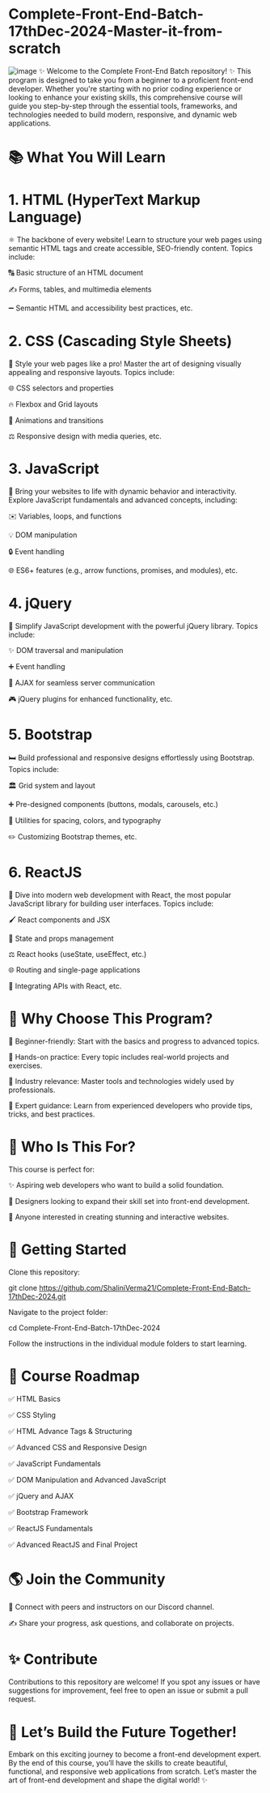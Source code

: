 # Complete-Front-End-Batch-17thDec-2024-Master-it-from-scratch
![image](https://github.com/user-attachments/assets/323d833b-d690-4914-9ab0-cb8b15826316)
✨ Welcome to the Complete Front-End Batch repository! ✨ This program is designed to take you from a beginner to a proficient front-end developer. Whether you're starting with no prior coding experience or looking to enhance your existing skills, this comprehensive course will guide you step-by-step through the essential tools, frameworks, and technologies needed to build modern, responsive, and dynamic web applications.



# 📚 What You Will Learn


# 1. HTML (HyperText Markup Language)

⚛ The backbone of every website! Learn to structure your web pages using semantic HTML tags and create accessible, SEO-friendly content. Topics include:

🔠 Basic structure of an HTML document

✍️ Forms, tables, and multimedia elements

➖ Semantic HTML and accessibility best practices, etc.



# 2. CSS (Cascading Style Sheets)

🌟 Style your web pages like a pro! Master the art of designing visually appealing and responsive layouts. Topics include:

🌐 CSS selectors and properties

🔥 Flexbox and Grid layouts

🎉 Animations and transitions

⚖️ Responsive design with media queries, etc.



# 3. JavaScript

🚀 Bring your websites to life with dynamic behavior and interactivity. Explore JavaScript fundamentals and advanced concepts, including:

✉️ Variables, loops, and functions

💡 DOM manipulation

🔒 Event handling

🌐 ES6+ features (e.g., arrow functions, promises, and modules), etc.



# 4. jQuery

🔧 Simplify JavaScript development with the powerful jQuery library. Topics include:

✨ DOM traversal and manipulation

➕ Event handling

🔗 AJAX for seamless server communication

🎮 jQuery plugins for enhanced functionality, etc.



# 5. Bootstrap

🛏️ Build professional and responsive designs effortlessly using Bootstrap. Topics include:

🏛 Grid system and layout

➕ Pre-designed components (buttons, modals, carousels, etc.)

🔷 Utilities for spacing, colors, and typography

✏️ Customizing Bootstrap themes, etc.



# 6. ReactJS

🎨 Dive into modern web development with React, the most popular JavaScript library for building user interfaces. Topics include:

🖌 React components and JSX

🔄 State and props management

⚖️ React hooks (useState, useEffect, etc.)

🌐 Routing and single-page applications

🔗 Integrating APIs with React, etc.




# 🙌 Why Choose This Program?

🌟 Beginner-friendly: Start with the basics and progress to advanced topics.

🎨 Hands-on practice: Every topic includes real-world projects and exercises.

🔧 Industry relevance: Master tools and technologies widely used by professionals.

🔗 Expert guidance: Learn from experienced developers who provide tips, tricks, and best practices.




# 🚀 Who Is This For?

This course is perfect for:

✨ Aspiring web developers who want to build a solid foundation.

📝 Designers looking to expand their skill set into front-end development.

🙌 Anyone interested in creating stunning and interactive websites.




# 🔄 Getting Started

Clone this repository:

git clone https://github.com/ShaliniVerma21/Complete-Front-End-Batch-17thDec-2024.git

Navigate to the project folder:

cd Complete-Front-End-Batch-17thDec-2024

Follow the instructions in the individual module folders to start learning.




# 🎯 Course Roadmap

✅ HTML Basics

✅ CSS Styling

✅ HTML Advance Tags & Structuring

✅ Advanced CSS and Responsive Design

✅ JavaScript Fundamentals

✅ DOM Manipulation and Advanced JavaScript

✅ jQuery and AJAX

✅ Bootstrap Framework

✅ ReactJS Fundamentals

✅ Advanced ReactJS and Final Project



# 🌎 Join the Community

💬 Connect with peers and instructors on our Discord channel.

✍️ Share your progress, ask questions, and collaborate on projects.



# ✨ Contribute

Contributions to this repository are welcome! If you spot any issues or have suggestions for improvement, feel free to open an issue or submit a pull request.



# 🌟 Let’s Build the Future Together!

Embark on this exciting journey to become a front-end development expert. By the end of this course, you’ll have the skills to create beautiful, functional, and responsive web applications from scratch. Let’s master the art of front-end development and shape the digital world! ✨
